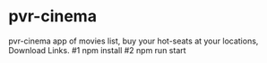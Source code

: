 # pvr-cinema
pvr-cinema app of movies list, buy your hot-seats at your locations, Download Links.
#1 npm install
#2 npm run start
